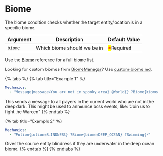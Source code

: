 # Biome

The biome condition checks whether the target entity/location is in a specific biome.&#x20;

| Argument | Description                 | Default Value                              |
| -------- | --------------------------- | ------------------------------------------ |
| `biome`  | Which biome should we be in | <mark style="color:red;">\*</mark>Required |

Use the [Biome](https://app.gitbook.com/s/IIUkVnlH40vVBzLhWWQ8/references#biome "mention") reference for a full biome list.

Looking for custom biomes from [BiomeManager](https://www.spigotmc.org/resources/biomemanager-custom-biome-colors-and-effects-1-19-4-1-20-1.106419/)? Use [custom-biome.md](custom-biome.md "mention").

{% tabs %}
{% tab title="Example 1" %}
```yaml
Mechanics:
  - "Message{message=You are not in spooky area} @World{} ?Biome{biome=DEEP_DARK, inverted=true}"
```

This sends a message to all players in the current world who are not in the deep dark. This might be used to announce boss events, like: "Join us to fight the Warden"
{% endtab %}

{% tab title="Example 2" %}
```yaml
Mechanics:
  - "Potion{potion=BLINDNESS} ?Biome{biome=DEEP_OCEAN} ?Swimming{}"
```

Gives the source entity blindness if they are underwater in the deep ocean biome.&#x20;
{% endtab %}
{% endtabs %}



